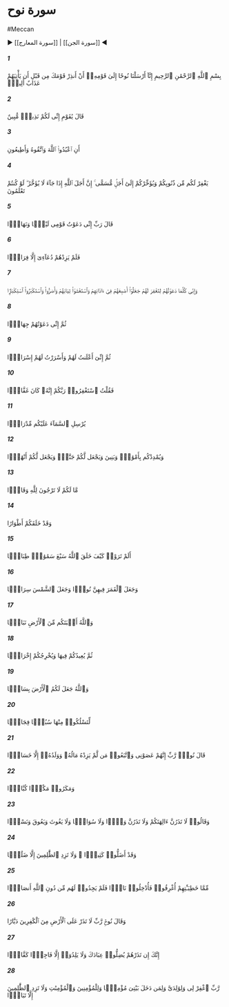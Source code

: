 # سورة نوح
#Meccan
▶ [[سورة المعارج]] | [[سورة الجن]] ◀
##### 1
<span class="ayah hovertext" data-hover="ما نوح را به سوى قومش فرستاده‌ايم كه قومت را پيش از آنكه عذابى دردناك بر سرشان بيايد، هشدار ده‌">بِسْمِ ٱللَّهِ ٱلرَّحْمَٰنِ ٱلرَّحِيمِ إِنَّآ أَرْسَلْنَا نُوحًا إِلَىٰ قَوْمِهِۦٓ أَنْ أَنذِرْ قَوْمَكَ مِن قَبْلِ أَن يَأْتِيَهُمْ عَذَابٌ أَلِيمٌۭ</span>
##### 2
<span class="ayah hovertext" data-hover="گفت اى قوم من، من هشداردهنده آشكار شما هستم‌">قَالَ يَٰقَوْمِ إِنِّى لَكُمْ نَذِيرٌۭ مُّبِينٌ</span>
##### 3
<span class="ayah hovertext" data-hover="كه خداوند را بپرستيد و از او پروا و از من پيروى كنيد">أَنِ ٱعْبُدُوا۟ ٱللَّهَ وَٱتَّقُوهُ وَأَطِيعُونِ</span>
##### 4
<span class="ayah hovertext" data-hover="تا گناهانتان را براى شما بيامرزد و شما را تا سرآمدى معين واپس‌بدارد، چرا كه اگر بدانيد اجل الهى، چون فرا رسد، بازپس داشته نمى‌شود">يَغْفِرْ لَكُم مِّن ذُنُوبِكُمْ وَيُؤَخِّرْكُمْ إِلَىٰٓ أَجَلٍۢ مُّسَمًّى ۚ إِنَّ أَجَلَ ٱللَّهِ إِذَا جَآءَ لَا يُؤَخَّرُ ۖ لَوْ كُنتُمْ تَعْلَمُونَ</span>
##### 5
<span class="ayah hovertext" data-hover="گفت پروردگارا من قومم را شب و روز [به خداپرستى‌] دعوت كردم‌">قَالَ رَبِّ إِنِّى دَعَوْتُ قَوْمِى لَيْلًۭا وَنَهَارًۭا</span>
##### 6
<span class="ayah hovertext" data-hover="ولى دعوت من جز بر گريزشان نيفزود">فَلَمْ يَزِدْهُمْ دُعَآءِىٓ إِلَّا فِرَارًۭا</span>
##### 7
<span class="ayah hovertext" data-hover="و من هرچه دعوتشان مى‌كنم تا سرانجام آنان را بيامرزى، انگشتانشان را در گوشهايشان مى‌گذارند، و خود را در جامه‌هايشان مى‌پوشانند و [در كفر] پاى مى‌فشرند و سخت گردنكشى مى‌كنند">وَإِنِّى كُلَّمَا دَعَوْتُهُمْ لِتَغْفِرَ لَهُمْ جَعَلُوٓا۟ أَصَٰبِعَهُمْ فِىٓ ءَاذَانِهِمْ وَٱسْتَغْشَوْا۟ ثِيَابَهُمْ وَأَصَرُّوا۟ وَٱسْتَكْبَرُوا۟ ٱسْتِكْبَارًۭا</span>
##### 8
<span class="ayah hovertext" data-hover="سپس باز ايشان را آشكارا دعوت كردم‌">ثُمَّ إِنِّى دَعَوْتُهُمْ جِهَارًۭا</span>
##### 9
<span class="ayah hovertext" data-hover="آنگاه آشكارا به ايشان گفتم و پنهانى به ايشان گفتم‌">ثُمَّ إِنِّىٓ أَعْلَنتُ لَهُمْ وَأَسْرَرْتُ لَهُمْ إِسْرَارًۭا</span>
##### 10
<span class="ayah hovertext" data-hover="سپس گفتم از پروردگارتان آمرزش بخواهيد چرا كه او آمرزگار است‌">فَقُلْتُ ٱسْتَغْفِرُوا۟ رَبَّكُمْ إِنَّهُۥ كَانَ غَفَّارًۭا</span>
##### 11
<span class="ayah hovertext" data-hover="تا بر شما از آسمان بارانى پيوسته و پيگير بفرستد">يُرْسِلِ ٱلسَّمَآءَ عَلَيْكُم مِّدْرَارًۭا</span>
##### 12
<span class="ayah hovertext" data-hover="و شما را با بخشيدن اموال و پسران مدد رساند و براى شما باغها و براى شما جويبارها پديد آورد">وَيُمْدِدْكُم بِأَمْوَٰلٍۢ وَبَنِينَ وَيَجْعَل لَّكُمْ جَنَّٰتٍۢ وَيَجْعَل لَّكُمْ أَنْهَٰرًۭا</span>
##### 13
<span class="ayah hovertext" data-hover="شما را چه مى‌شود كه از عظمت خداوند نمى‌ترسيد؟">مَّا لَكُمْ لَا تَرْجُونَ لِلَّهِ وَقَارًۭا</span>
##### 14
<span class="ayah hovertext" data-hover="و حال آنكه شما را گونه‌گون آفريده است‌">وَقَدْ خَلَقَكُمْ أَطْوَارًا</span>
##### 15
<span class="ayah hovertext" data-hover="آيا نينديشيده‌ايد كه خداوند چگونه هفت آسمان را توبرتو آفريده است؟">أَلَمْ تَرَوْا۟ كَيْفَ خَلَقَ ٱللَّهُ سَبْعَ سَمَٰوَٰتٍۢ طِبَاقًۭا</span>
##### 16
<span class="ayah hovertext" data-hover="و ماه را در آن پرتوافشان و خورشيد را [چون‌] چراغى قرار داده است‌">وَجَعَلَ ٱلْقَمَرَ فِيهِنَّ نُورًۭا وَجَعَلَ ٱلشَّمْسَ سِرَاجًۭا</span>
##### 17
<span class="ayah hovertext" data-hover="و خداوند شما را مانند گياهى از زمين روياند">وَٱللَّهُ أَنۢبَتَكُم مِّنَ ٱلْأَرْضِ نَبَاتًۭا</span>
##### 18
<span class="ayah hovertext" data-hover="سپس شما را به آن باز مى‌گرداند، و [پس از آن‌] شما را [دوباره‌] بيرون مى‌آورد">ثُمَّ يُعِيدُكُمْ فِيهَا وَيُخْرِجُكُمْ إِخْرَاجًۭا</span>
##### 19
<span class="ayah hovertext" data-hover="و خداوند زمين را زيرانداز شما كرد">وَٱللَّهُ جَعَلَ لَكُمُ ٱلْأَرْضَ بِسَاطًۭا</span>
##### 20
<span class="ayah hovertext" data-hover="تا به شاهراههاى گشاده آن راه يابيد">لِّتَسْلُكُوا۟ مِنْهَا سُبُلًۭا فِجَاجًۭا</span>
##### 21
<span class="ayah hovertext" data-hover="نوح گفت پروردگارا آنان از من نافرمانى كردند و از كسى كه مال و فرزندش جز به زيانكاريش نيفزوده است، پيروى كردند">قَالَ نُوحٌۭ رَّبِّ إِنَّهُمْ عَصَوْنِى وَٱتَّبَعُوا۟ مَن لَّمْ يَزِدْهُ مَالُهُۥ وَوَلَدُهُۥٓ إِلَّا خَسَارًۭا</span>
##### 22
<span class="ayah hovertext" data-hover="و نيرنگى سترگ در كار آوردند">وَمَكَرُوا۟ مَكْرًۭا كُبَّارًۭا</span>
##### 23
<span class="ayah hovertext" data-hover="و گفتند نه هرگز دست از خدايانتان و نه هرگز دست از ود و سواع و يغوث و يعوق و نسر برداريد">وَقَالُوا۟ لَا تَذَرُنَّ ءَالِهَتَكُمْ وَلَا تَذَرُنَّ وَدًّۭا وَلَا سُوَاعًۭا وَلَا يَغُوثَ وَيَعُوقَ وَنَسْرًۭا</span>
##### 24
<span class="ayah hovertext" data-hover="و بسيارى را بيراه كردند و جز بر بيراهى ستمكاران [مشرك‌] ميفزاى‌">وَقَدْ أَضَلُّوا۟ كَثِيرًۭا ۖ وَلَا تَزِدِ ٱلظَّٰلِمِينَ إِلَّا ضَلَٰلًۭا</span>
##### 25
<span class="ayah hovertext" data-hover="بر اثر گناهانشان بود كه به غرق كشيده شدند، سپس به آتشى درآورده شدند و براى خود در برابر خداوند ياورى نيافتند">مِّمَّا خَطِيٓـَٰٔتِهِمْ أُغْرِقُوا۟ فَأُدْخِلُوا۟ نَارًۭا فَلَمْ يَجِدُوا۟ لَهُم مِّن دُونِ ٱللَّهِ أَنصَارًۭا</span>
##### 26
<span class="ayah hovertext" data-hover="و نوح گفت پروردگارا بر روى زمين از كافران ديارى باقى مگذار">وَقَالَ نُوحٌۭ رَّبِّ لَا تَذَرْ عَلَى ٱلْأَرْضِ مِنَ ٱلْكَٰفِرِينَ دَيَّارًا</span>
##### 27
<span class="ayah hovertext" data-hover="چرا كه اگر باقيشان گذارى، بندگانت را گمراه كنند و جز فاجر كفران‌پيشه‌اى به بار نياورند">إِنَّكَ إِن تَذَرْهُمْ يُضِلُّوا۟ عِبَادَكَ وَلَا يَلِدُوٓا۟ إِلَّا فَاجِرًۭا كَفَّارًۭا</span>
##### 28
<span class="ayah hovertext" data-hover="پروردگارا مرا و پدر و مادرم را و هر كس را كه مؤمن به خانه من درآيد و نيز مردان مؤمن و زنان مؤمن را بيامرز، و جز بر تباهى ستمكاران [مشرك‌] ميفزاى‌">رَّبِّ ٱغْفِرْ لِى وَلِوَٰلِدَىَّ وَلِمَن دَخَلَ بَيْتِىَ مُؤْمِنًۭا وَلِلْمُؤْمِنِينَ وَٱلْمُؤْمِنَٰتِ وَلَا تَزِدِ ٱلظَّٰلِمِينَ إِلَّا تَبَارًۢا</span>
